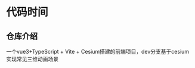 <h1 align="Vue 3 + TypeScript + Vite + Cesium">代码时间</h1>

## 仓库介绍
一个vue3+TypeScript + Vite + Cesium搭建的前端项目，dev分支基于cesium实现常见三维动画场景
